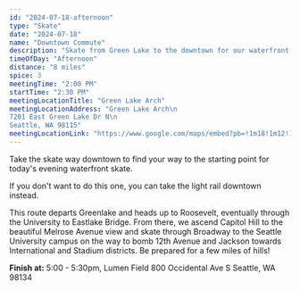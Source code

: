 ```yaml
---
id: "2024-07-18-afternoon"
type: "Skate"
date: "2024-07-18"
name: "Downtown Commute"
description: "Skate from Green Lake to the downtown for our waterfront skate"
timeOfDay: "Afternoon"
distance: "8 miles"
spice: 3
meetingTime: "2:00 PM"
startTime: "2:30 PM"
meetingLocationTitle: "Green Lake Arch"
meetingLocationAddress: "Green Lake Arch\n
7201 East Green Lake Dr N\n
Seattle, WA 98115"
meetingLocationLink: "https://www.google.com/maps/embed?pb=!1m18!1m12!1m3!1d6203.613222512954!2d-122.3384989246565!3d47.67902958150348!2m3!1f0!2f0!3f0!3m2!1i1024!2i768!4f13.1!3m3!1m2!1s0x549015254dcb9fd1%3A0x4370ed6fff0037fd!2sGreen%20Lake%20Arch!5e0!3m2!1sen!2sus!4v1720154839639!5m2!1sen!2sus"
---
```


Take the skate way downtown to find your way to the starting point for today's evening waterfront skate.

If you don't want to do this one, you can take the light rail downtown instead.

This route departs Greenlake and heads up to Roosevelt, eventually through the University to Eastlake Bridge. From there, we ascend Capitol Hill to the beautiful Melrose Avenue view and skate through Broadway to the Seattle University campus on the way to bomb 12th Avenue and Jackson towards International and Stadium districts. Be prepared for a few miles of hills!

**Finish at:** 5:00 - 5:30pm, Lumen Field
800 Occidental Ave S
Seattle, WA 98134